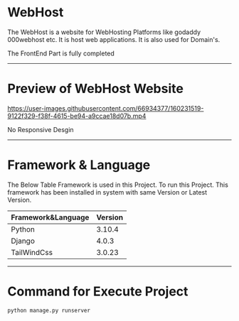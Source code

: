 # WebHost

The WebHost is a website for WebHosting Platforms like godaddy 000webhost etc. It is host web applications. It is also used for Domain's.

The FrontEnd Part is fully completed 

---

# Preview of WebHost Website

https://user-images.githubusercontent.com/66934377/160231519-9122f329-f38f-4615-be94-a9ccae18d07b.mp4

No Responsive Desgin

---

# Framework & Language

The Below Table Framework is used in this Project. To run this Project. This framework has been installed in system with same Version or Latest Version.

| Framework&Language  | Version |
| ------------- | ------------- |
| Python |  3.10.4  |
| Django  | 4.0.3  |
| TailWindCss  | 3.0.23  |

---

# Command for Execute Project

```bash
python manage.py runserver
```


